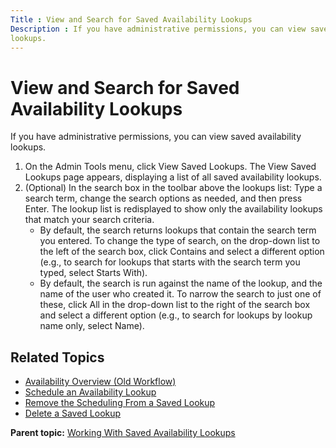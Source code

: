 ```yaml
---
Title : View and Search for Saved Availability Lookups
Description : If you have administrative permissions, you can view saved availability
lookups.
---
```



# View and Search for Saved Availability Lookups



If you have administrative permissions, you can view saved availability
lookups.

1.  On the Admin Tools menu,
    click View Saved Lookups. The View
    Saved Lookups page appears, displaying a list of all saved
    availability lookups.
2.  (Optional) In the search box in the toolbar above the lookups list:
    Type a search term, change the search options as needed, and then
    press Enter. The lookup list is
    redisplayed to show only the availability lookups that match your
    search criteria.  
    - By default, the search returns lookups that contain the search
      term you entered. To change the type of search, on the drop-down
      list to the left of the search box,
      click Contains and select a
      different option (e.g., to search for lookups that starts with the
      search term you typed, select Starts
      With).
    - By default, the search is run against the name of the lookup, and
      the name of the user who created it. To narrow the search to just
      one of these, click All in the
      drop-down list to the right of the search box and select a
      different option (e.g., to search for lookups by lookup name only,
      select Name).

<div id="ID-000039fe__section_brk_dfk_nwb" >

## Related Topics

- <a href="availability-overview-old-workflow.html"
  class="xref">Availability Overview (Old Workflow)</a>
- <a href="schedule-an-availability-lookup.html" class="xref">Schedule an
  Availability Lookup</a>
- <a href="remove-the-scheduling-from-a-saved-lookup.html"
  class="xref">Remove the Scheduling From a Saved Lookup</a>
- <a href="delete-a-saved-lookup.html" class="xref">Delete a Saved
  Lookup</a>





<div class="familylinks">

<div class="parentlink">

**Parent topic:**
<a href="../topics/working-with-saved-availability-lookups.html"
class="link">Working With Saved Availability Lookups</a>






